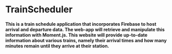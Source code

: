 # TrainScheduler

#### This is a train schedule application that incorporates Firebase to host arrival and departure data. The web-app will retrieve and manipulate this information with Moment.js. This website will provide up-to-date information about various trains, namely their arrival times and how many minutes remain until they arrive at their station.

